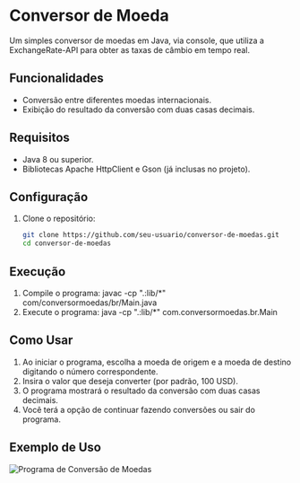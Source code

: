 # Conversor de Moeda
Um simples conversor de moedas em Java, via console, que utiliza a ExchangeRate-API para obter as taxas de câmbio em tempo real.

## Funcionalidades

- Conversão entre diferentes moedas internacionais.
- Exibição do resultado da conversão com duas casas decimais.

## Requisitos

- Java 8 ou superior.
- Bibliotecas Apache HttpClient e Gson (já inclusas no projeto).

## Configuração

1. Clone o repositório:

   ```bash
   git clone https://github.com/seu-usuario/conversor-de-moedas.git
   cd conversor-de-moedas

## Execução

1. Compile o programa:
   javac -cp ".:lib/*" com/conversormoedas/br/Main.java
2. Execute o programa:
   java -cp ".:lib/*" com.conversormoedas.br.Main

## Como Usar

1. Ao iniciar o programa, escolha a moeda de origem e a moeda de destino digitando o número correspondente.
2. Insira o valor que deseja converter (por padrão, 100 USD).
3. O programa mostrará o resultado da conversão com duas casas decimais.
4. Você terá a opção de continuar fazendo conversões ou sair do programa.

## Exemplo de Uso
![Programa de Conversão de Moedas](URL_da_Imagem)

